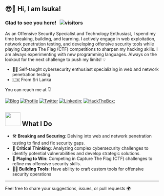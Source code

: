 
<h2> 😎🤏 Hi, I am Isuka! </h2>

### Glad to see you here! &nbsp; ![visitors](https://visitor-badge.laobi.icu/badge?page_id=isuk4s4.isuk4s4)

As an Offensive Security Specialist and Technology Enthusiast, I spend my time breaking, building, and learning. I actively engage in web exploitation, network penetration testing, and developing offensive security tools while playing Capture The Flag (CTF) competitions to sharpen my hacking skills. I am always experimenting with new programming languages. Always on the lookout for the next challenge to push my limits! 💡

<ul>
<li>👨‍🎓 Self-taught cybersecurity enthusiast specializing in web and network penetration testing.</li>
<li>🇱🇰 From Sri Lanka</li>
</ul>

You can reach me at 👇

[![Blog](https://img.shields.io/badge/Blog-21759B?style=for-the-badge&logo=ghost&logoColor=white)](http://isuk4.com/blog/)
[![Profile](https://img.shields.io/badge/Website-38B2AC?style=for-the-badge&logo=webdriverio&logoColor=white)](http://isuk4.com)
[![Twitter](https://img.shields.io/badge/twitter-1DA1F2?style=for-the-badge&logo=twitter&logoColor=white)](https://twitter.com/isuk4)
[![Linkedin:](https://img.shields.io/badge/linkedin-0A66C2?style=for-the-badge&logo=linkedin&logoColor=white)](https://www.linkedin.com/in/isuka/)
[![HackTheBox:](https://img.shields.io/badge/hackthebox-a3e54a?style=for-the-badge&logo=hackthebox&logoColor=black)](https://app.hackthebox.com/users/1754253)

<div align="left">
  
## <img src="https://media.giphy.com/media/YMwJF1OQAlbnf6HFjd/giphy.gif" width="50" height="45"> What I Do

- 🛠️ **Breaking and Securing**: Delving into web and network penetration testing to find and fix security gaps.
- 🧠 **Critical Thinking**: Analyzing complex cybersecurity challenges to identify potential vulnerabilities and develop strategic solutions.
- 🎯 **Playing to Win**: Competing in Capture The Flag (CTF) challenges to refine my offensive security skills.
- 🕵️‍♂️ **Building Tools**: Have ability to craft custom tools for offensive security operations

---

Feel free to share your suggestions, issues, or pull requests 🌍



</div>
